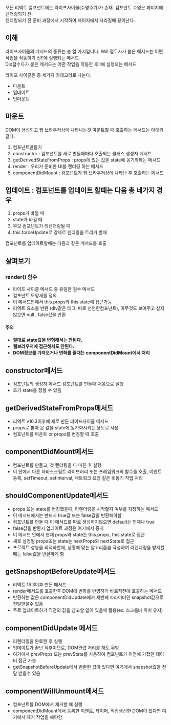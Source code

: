 <p>모든 리액트 컴포넌트에는 라이프사이클(수명주기)가 존재. 컴포넌트 수명은 페이지에 렌더링되기 전 <br/>
    렌더링되기 전 준비 과정에서 시작하여 페이지에서 사라질때 끝이난다.
</p>

<h2>이해</h2>
<p> 라이프사이클의 메서드의 종류는 총 열 가지입니다. Will 접두사가 붙은 메서드는 어떤 작업을 작동하기 전!!에 실행되는 메서드<br/>
    Did접수다가 붙은 메서드는 어떤 작업을 작동한 후!!에 실행되는 메서드
</p>
<p>
    라이프 사이클은 총 세가지 카테고리로 나눈다.
</p>
<ul>
    <li>마운트</li>
    <li>업데이트</li>
    <li>언마운트</li>
</ul>

<h2>마운트</h2>
<p>DOM이 생성되고 웹 브라우저상에 나타나는것 마운트할 때 호출하는 메서드는 아래와 같다.</p>

<ol>
    <li>컴포넌트만들기</li>
    <li>constructor : 컴포넌트를 새로 만들때마다 호출되는 클래스 생성자 메서드</li>
    <li>getDerivedStateFromProps : props에 있는 값을 state에 동기화하는 메서드</li>
    <li>render : 우리가 준비한 UI를 렌더링 하는 메서드</li>
    <li>componentDidMount : 컴포넌트가 웹 브라우저상에 나타난 후 호출하는 메서드</li>
</ol>

<h2>업데이트 : 컴포넌트를 업데이트 할때는 다음 총 네가지 경우</h2>
<ol>
    <li>props가 바뀔 때</li>
    <li>state가 바뀔 때</li>
    <li>부모 컴포넌트가 리렌더링될 때</li>
    <li>this.forceUpdate로 강제로 렌더링을 트리거 할때</li>
</ol>
<p>컴포넌트를 업데이트할때는 다음과 같은 메서드를 호출</p>



<h2>살펴보기</h2>
<h3>render() 함수</h3>
<ul>
    <li>라이프 사이클 메서드 중 유일한 필수 메서드</li>
    <li>컴포넌트 모양새를 정의</li>
    <li>이 메서드안에서 this.props와 this.state에 접근가능</li>
    <li>리액트 요소를 반환 (div같은 태그, 따로 선언한컴포넌트), 아무것도 보여주고 싶지않으면 null , false값을 반환</li>
</ul>
<h4>주의<h4>
<ul>
    <li>절대로 state값을 변형해서는 안된다.</li>
    <li>웹브라우저에 접근해서도 안된다.</li>
    <li>DOM정보를 가져오거나 변화를 줄때는 componentDidMount에서 처리</li>
</ul>

<h2>constructor메서드</h2>
<ul>
    <li>컴포넌트의 생성자 메서드 컴포넌트를 만들때 처음으로 실행</li>
    <li>초기 state를 정할 수 있음</li>
</ul>

<h2>getDerivedStateFromProps메서드</h2>
<ul>
    <li>리액트 v16.3이후에 새로 만든 라이프사이클 메서드</li>
    <li>props로 받아 온 값을 state에 동기화시키는 용도로 사용</li>
    <li>컴포넌트를 마운트 or props를 변경할 때 호출</li>
</ul>

<h2>componentDidMount메서드</h2>
<ul>
    <li>컴포넌트를 만들고, 첫 렌더링을 다 마친 후 실행</li>
    <li>이 안에서 다른 자바스크립트 라이브러리 또는 프레임워크의 함수를 호출, 이벤트 등록, setTimeout, setInterval, 네트워크 요청 같은 비동기 작업 처리</li>
</ul>

<h2>shouldComponentUpdate메서드</h2>
<ul>
    <li>props 또는 state를 변경했을때, 리렌더링을 시작할지 여부를 지정하는 메서드</li>
    <li>이 메서드에서는 반드시 true값 또는 false값을 반환해야함</li>
    <li>컴포넌트를 만들 때 이 메서드를 따로 생성하지않으면 default는 언제나 true</li>
    <li>false값을 반환시 업데이트 과정은 여기에서 중지</li>
    <li>이 메서드 안에서 현재 props와 state는 this.props, this.state로 접근</li>
    <li>새로 설정될 props또는 state는 nextProps와 nextState로 접근</li>
    <li>프로젝트 성능을 최적화할때, 상황에 맞는 알고리즘을 작성하여 리렌더링을 방지할때는 false값을 반환하게 함</li>
</ul>

<h2>getSnapshoptBeforeUpdate메서드</h2>
<ul>
    <li>리액트 16.3이후 만든 메서드</li>
    <li>render메서드를 호출한후 DOM에 변화를 반영하기 바로직전에 호출하는 메서드</li>
    <li>반환하는 값은 componentDidUpdate에서 세번째 파라미터인 snapshot값으로 전달받을수 있음</li>
    <li>주로 업데이트하기 직전의 값을 참고할 일이 있을때 활용(ex: 스크롤바 위치 유지)</li>
</ul>

<h2>componentDidUpdate 메서드</h2>
<ul>
    <li>리렌더링을 완료한 후 실행</li>
    <li>업데이트가 끝난 직후이므로, DOM관련 처리를 해도 무방</li>
    <li>여기에서 prevProps 또는 prevState를 사용하여 컴포넌트가 이전에 가졌던 데이터 접근 가능</li>
    <li>getSnapshotBeforeUpdate에서 반환한 값이 있다면 여기에서 snapshot값을 전달 받을수 있음</li>
</ul>

<h2>componentWillUnmount메서드</h2>
<ul>
    <li>컴포넌트를 DOM에서 제거할 때 실행</li>
    <li>componentDidMount에서 등록한 이벤트, 타이머, 직접생선한 DOM이 있다면 여기에서 제거 작업을 해야함</li>
</ul>